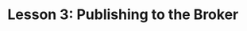 # Lesson 3: Publishing to the Broker

[//]: # (Get dockerised broker working before writing this portion of the lesson)
